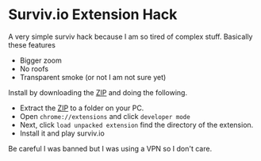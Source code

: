 # Surviv.io Extension Hack
A very simple surviv hack because I am so tired of complex stuff. Basically these features

* Bigger zoom
* No roofs
* Transparent smoke (or not I am not sure yet)

Install by downloading the <a href="https://github.com/IceHacks/surviv-extension/archive/master.zip">ZIP</a> and doing the following.

* Extract the <a href="https://github.com/IceHacks/surviv-extension/archive/master.zip">ZIP</a> to a folder on your PC.
* Open `chrome://extensions` and click `developer mode`
* Next, click `load unpacked extension` find the directory of the extension.
* Install it and play surviv.io

Be careful I was banned but I was using a VPN so I don't care.